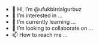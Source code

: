 - 👋 Hi, I’m @ufukbirdalgurbuz
- 👀 I’m interested in ...
- 🌱 I’m currently learning ...
- 💞️ I’m looking to collaborate on ...
- 📫 How to reach me ...


<!---
ufukbirdalgurbuz/ufukbirdalgurbuz is a ✨ special ✨ repository because its `README.md` (this file) appears on your GitHub profile.
You can click the Preview link to take a look at your changes.
--->
